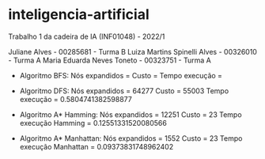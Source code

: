 # inteligencia-artificial
Trabalho 1 da cadeira de IA (INF01048) - 2022/1

Juliane Alves - 00285681 - Turma B
Luiza Martins Spinelli Alves - 00326010 - Turma A
Maria Eduarda Neves Toneto - 00323751 - Turma A

- Algoritmo BFS: Nós expandidos = 
                 Custo = 
                 Tempo execução =

- Algoritmo DFS: Nós expandidos = 64277
                 Custo = 55003
                 Tempo execução = 0.5804741382598877
                 
- Algoritmo A* Hamming: Nós expandidos = 12251
                        Custo = 23
                        Tempo execução Hamming = 0.12551331520080566

- Algoritmo A* Manhattan: Nós expandidos = 1552
                          Custo = 23
                          Tempo execução Manhattan = 0.09373831748962402
  

